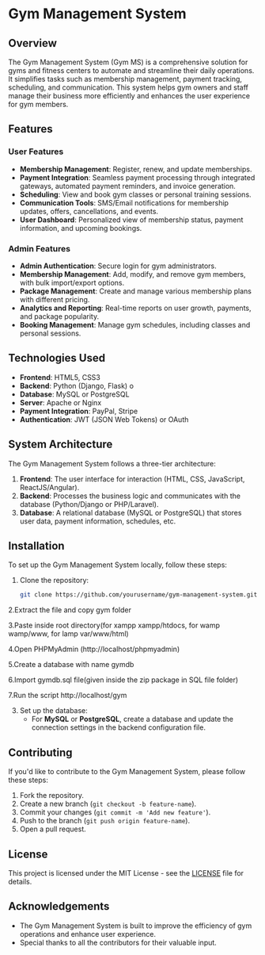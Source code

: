
# Gym Management System

## Overview

The Gym Management System (Gym MS) is a comprehensive solution for gyms and fitness centers to automate and streamline their daily operations. It simplifies tasks such as membership management, payment tracking, scheduling, and communication. This system helps gym owners and staff manage their business more efficiently and enhances the user experience for gym members.

## Features

### User Features
- **Membership Management**: Register, renew, and update memberships.
- **Payment Integration**: Seamless payment processing through integrated gateways, automated payment reminders, and invoice generation.
- **Scheduling**: View and book gym classes or personal training sessions.
- **Communication Tools**: SMS/Email notifications for membership updates, offers, cancellations, and events.
- **User Dashboard**: Personalized view of membership status, payment information, and upcoming bookings.

### Admin Features
- **Admin Authentication**: Secure login for gym administrators.
- **Membership Management**: Add, modify, and remove gym members, with bulk import/export options.
- **Package Management**: Create and manage various membership plans with different pricing.
- **Analytics and Reporting**: Real-time reports on user growth, payments, and package popularity.
- **Booking Management**: Manage gym schedules, including classes and personal sessions.

## Technologies Used

- **Frontend**: HTML5, CSS3
- **Backend**: Python (Django, Flask) o
- **Database**: MySQL or PostgreSQL
- **Server**: Apache or Nginx
- **Payment Integration**: PayPal, Stripe
- **Authentication**: JWT (JSON Web Tokens) or OAuth

## System Architecture

The Gym Management System follows a three-tier architecture:

1. **Frontend**: The user interface for interaction (HTML, CSS, JavaScript, ReactJS/Angular).
2. **Backend**: Processes the business logic and communicates with the database (Python/Django or PHP/Laravel).
3. **Database**: A relational database (MySQL or PostgreSQL) that stores user data, payment information, schedules, etc.

## Installation

To set up the Gym Management System locally, follow these steps:

1. Clone the repository:
   ```bash
   git clone https://github.com/yourusername/gym-management-system.git
   
2.Extract the file and copy gym folder

3.Paste inside root directory(for xampp xampp/htdocs, for wamp wamp/www, for lamp var/www/html)

4.Open PHPMyAdmin (http://localhost/phpmyadmin)

5.Create a database with name gymdb

6.Import gymdb.sql file(given inside the zip package in SQL file folder)

7.Run the script http://localhost/gym

3. Set up the database:
   - For **MySQL** or **PostgreSQL**, create a database and update the connection settings in the backend configuration file.


## Contributing

If you'd like to contribute to the Gym Management System, please follow these steps:

1. Fork the repository.
2. Create a new branch (`git checkout -b feature-name`).
3. Commit your changes (`git commit -m 'Add new feature'`).
4. Push to the branch (`git push origin feature-name`).
5. Open a pull request.

## License

This project is licensed under the MIT License - see the [LICENSE](LICENSE) file for details.

## Acknowledgements

- The Gym Management System is built to improve the efficiency of gym operations and enhance user experience.
- Special thanks to all the contributors for their valuable input.
